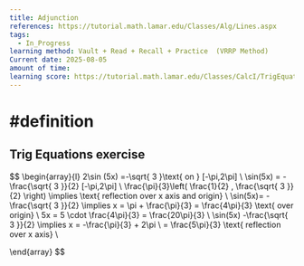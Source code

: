 ```yaml
---
title: Adjunction
references: https://tutorial.math.lamar.edu/Classes/Alg/Lines.aspx
tags:
  - In_Progress
learning method: Vault + Read + Recall + Practice  (VRRP Method)
Current date: 2025-08-05
amount of time: 
learning score: https://tutorial.math.lamar.edu/Classes/CalcI/TrigEquations.aspx
---
```

# #definition 


##  Trig Equations  exercise



$$
\begin{array}{l} 
2\sin (5x) =-\sqrt{ 3 }\text{ on } [-\pi,2\pi] \\
\sin(5x)  =  -\frac{\sqrt{ 3 }}{2} [-\pi,2\pi]  \\
\frac{\pi}{3}\left( \frac{1}{2} , \frac{\sqrt{ 3 }}{2} \right)  \implies \text{ reflection over x axis and origin} \\
\sin(5x)= -\frac{\sqrt{ 3 }}{2} \implies    x =   \pi + \frac{\pi}{3}  = \frac{4\pi}{3} \text{  over origin}   \\
5x  =  5 \cdot  \frac{4\pi}{3}   = \frac{20\pi}{3}   \\
 \sin(5x) -\frac{\sqrt{ 3 }}{2}  \implies x = -\frac{\pi}{3} + 2\pi  \\
 =  \frac{5\pi}{3} \text{ reflection over x axis}  \\

  \end{array}
$$

